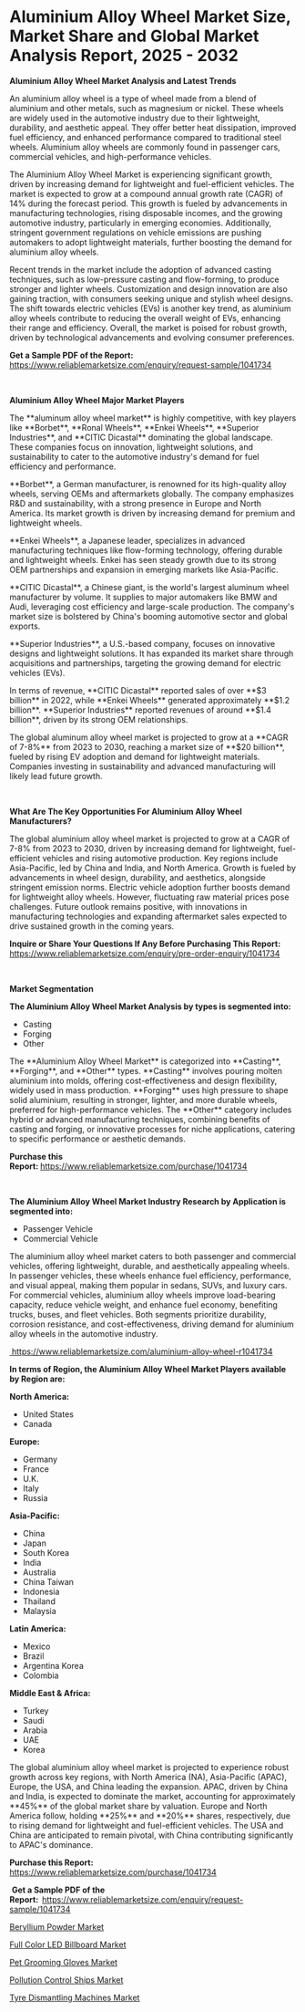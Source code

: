 <p><h1>Aluminium Alloy Wheel Market Size, Market Share and Global Market Analysis Report, 2025 - 2032</h1></p><p><strong>Aluminium Alloy Wheel Market Analysis and Latest Trends</strong></p>
<p><p>An aluminium alloy wheel is a type of wheel made from a blend of aluminium and other metals, such as magnesium or nickel. These wheels are widely used in the automotive industry due to their lightweight, durability, and aesthetic appeal. They offer better heat dissipation, improved fuel efficiency, and enhanced performance compared to traditional steel wheels. Aluminium alloy wheels are commonly found in passenger cars, commercial vehicles, and high-performance vehicles.</p><p>The Aluminium Alloy Wheel Market is experiencing significant growth, driven by increasing demand for lightweight and fuel-efficient vehicles. The market is expected to grow at a compound annual growth rate (CAGR) of 14% during the forecast period. This growth is fueled by advancements in manufacturing technologies, rising disposable incomes, and the growing automotive industry, particularly in emerging economies. Additionally, stringent government regulations on vehicle emissions are pushing automakers to adopt lightweight materials, further boosting the demand for aluminium alloy wheels.</p><p>Recent trends in the market include the adoption of advanced casting techniques, such as low-pressure casting and flow-forming, to produce stronger and lighter wheels. Customization and design innovation are also gaining traction, with consumers seeking unique and stylish wheel designs. The shift towards electric vehicles (EVs) is another key trend, as aluminium alloy wheels contribute to reducing the overall weight of EVs, enhancing their range and efficiency. Overall, the market is poised for robust growth, driven by technological advancements and evolving consumer preferences.</p></p>
<p><strong>Get a Sample PDF of the Report:&nbsp;</strong> <a href="https://www.reliablemarketsize.com/enquiry/request-sample/1041734?utm_campaign=1897&utm_medium=2&utm_source=Github&utm_content=ia&utm_term=21012025&utm_id=aluminium-alloy-wheel">https://www.reliablemarketsize.com/enquiry/request-sample/1041734</a></p>
<p>&nbsp;</p>
<p><strong>Aluminium Alloy Wheel Major Market Players</strong></p>
<p><p>The **aluminum alloy wheel market** is highly competitive, with key players like **Borbet**, **Ronal Wheels**, **Enkei Wheels**, **Superior Industries**, and **CITIC Dicastal** dominating the global landscape. These companies focus on innovation, lightweight solutions, and sustainability to cater to the automotive industry's demand for fuel efficiency and performance.</p><p>**Borbet**, a German manufacturer, is renowned for its high-quality alloy wheels, serving OEMs and aftermarkets globally. The company emphasizes R&D and sustainability, with a strong presence in Europe and North America. Its market growth is driven by increasing demand for premium and lightweight wheels.</p><p>**Enkei Wheels**, a Japanese leader, specializes in advanced manufacturing techniques like flow-forming technology, offering durable and lightweight wheels. Enkei has seen steady growth due to its strong OEM partnerships and expansion in emerging markets like Asia-Pacific.</p><p>**CITIC Dicastal**, a Chinese giant, is the world's largest aluminum wheel manufacturer by volume. It supplies to major automakers like BMW and Audi, leveraging cost efficiency and large-scale production. The company's market size is bolstered by China's booming automotive sector and global exports.</p><p>**Superior Industries**, a U.S.-based company, focuses on innovative designs and lightweight solutions. It has expanded its market share through acquisitions and partnerships, targeting the growing demand for electric vehicles (EVs).</p><p>In terms of revenue, **CITIC Dicastal** reported sales of over **$3 billion** in 2022, while **Enkei Wheels** generated approximately **$1.2 billion**. **Superior Industries** reported revenues of around **$1.4 billion**, driven by its strong OEM relationships.</p><p>The global aluminum alloy wheel market is projected to grow at a **CAGR of 7-8%** from 2023 to 2030, reaching a market size of **$20 billion**, fueled by rising EV adoption and demand for lightweight materials. Companies investing in sustainability and advanced manufacturing will likely lead future growth.</p></p>
<p>&nbsp;</p>
<p><strong>What Are The Key Opportunities For Aluminium Alloy Wheel Manufacturers?</strong></p>
<p><p>The global aluminium alloy wheel market is projected to grow at a CAGR of 7-8% from 2023 to 2030, driven by increasing demand for lightweight, fuel-efficient vehicles and rising automotive production. Key regions include Asia-Pacific, led by China and India, and North America. Growth is fueled by advancements in wheel design, durability, and aesthetics, alongside stringent emission norms. Electric vehicle adoption further boosts demand for lightweight alloy wheels. However, fluctuating raw material prices pose challenges. Future outlook remains positive, with innovations in manufacturing technologies and expanding aftermarket sales expected to drive sustained growth in the coming years.</p></p>
<p><strong>Inquire or Share Your Questions If Any Before Purchasing This Report:</strong> <a href="https://www.reliablemarketsize.com/enquiry/pre-order-enquiry/1041734?utm_campaign=1897&utm_medium=2&utm_source=Github&utm_content=ia&utm_term=21012025&utm_id=aluminium-alloy-wheel">https://www.reliablemarketsize.com/enquiry/pre-order-enquiry/1041734</a></p>
<p>&nbsp;</p>
<p><strong>Market Segmentation</strong></p>
<p><strong>The Aluminium Alloy Wheel Market Analysis by types is segmented into:</strong></p>
<p><ul><li>Casting</li><li>Forging</li><li>Other</li></ul></p>
<p><p>The **Aluminium Alloy Wheel Market** is categorized into **Casting**, **Forging**, and **Other** types. **Casting** involves pouring molten aluminium into molds, offering cost-effectiveness and design flexibility, widely used in mass production. **Forging** uses high pressure to shape solid aluminium, resulting in stronger, lighter, and more durable wheels, preferred for high-performance vehicles. The **Other** category includes hybrid or advanced manufacturing techniques, combining benefits of casting and forging, or innovative processes for niche applications, catering to specific performance or aesthetic demands.</p></p>
<p><strong>Purchase this Report:&nbsp;</strong><a href="https://www.reliablemarketsize.com/purchase/1041734?utm_campaign=1897&utm_medium=2&utm_source=Github&utm_content=ia&utm_term=21012025&utm_id=aluminium-alloy-wheel">https://www.reliablemarketsize.com/purchase/1041734</a></p>
<p>&nbsp;</p>
<p><strong>The Aluminium Alloy Wheel Market Industry Research by Application is segmented into:</strong></p>
<p><ul><li>Passenger Vehicle</li><li>Commercial Vehicle</li></ul></p>
<p><p>The aluminium alloy wheel market caters to both passenger and commercial vehicles, offering lightweight, durable, and aesthetically appealing wheels. In passenger vehicles, these wheels enhance fuel efficiency, performance, and visual appeal, making them popular in sedans, SUVs, and luxury cars. For commercial vehicles, aluminium alloy wheels improve load-bearing capacity, reduce vehicle weight, and enhance fuel economy, benefiting trucks, buses, and fleet vehicles. Both segments prioritize durability, corrosion resistance, and cost-effectiveness, driving demand for aluminium alloy wheels in the automotive industry.</p></p>
<p><a href="https://www.reliablemarketsize.com/aluminium-alloy-wheel-r1041734?utm_campaign=1897&utm_medium=2&utm_source=Github&utm_content=ia&utm_term=21012025&utm_id=aluminium-alloy-wheel">&nbsp;https://www.reliablemarketsize.com/aluminium-alloy-wheel-r1041734</a></p>
<p><strong>In terms of Region, the Aluminium Alloy Wheel Market Players available by Region are:</strong></p>
<p>
    <p> <strong> North America: </strong>
        <ul>
            <li>United States</li>
            <li>Canada</li>
        </ul>
        </p> 
    <p> <strong> Europe: </strong>
        <ul>
            <li>Germany</li>
            <li>France</li>
            <li>U.K.</li>
            <li>Italy</li>
            <li>Russia</li>
        </ul>
        </p> 
    <p> <strong> Asia-Pacific: </strong>
        <ul>
            <li>China</li>
            <li>Japan</li>
            <li>South Korea</li>
            <li>India</li>
            <li>Australia</li>
            <li>China Taiwan</li>
            <li>Indonesia</li>
            <li>Thailand</li>
            <li>Malaysia</li>
        </ul>
        </p> 
    <p> <strong> Latin America: </strong>
        <ul>
            <li>Mexico</li>
            <li>Brazil</li>
            <li>Argentina Korea</li>
            <li>Colombia</li>
        </ul>
        </p> 
    <p> <strong> Middle East & Africa: </strong>
        <ul>
            <li>Turkey</li>
            <li>Saudi</li>
            <li>Arabia</li>
            <li>UAE</li>
            <li>Korea</li>
        </ul>
    </p>
    </p>
<p><p>The global aluminium alloy wheel market is projected to experience robust growth across key regions, with North America (NA), Asia-Pacific (APAC), Europe, the USA, and China leading the expansion. APAC, driven by China and India, is expected to dominate the market, accounting for approximately **45%** of the global market share by valuation. Europe and North America follow, holding **25%** and **20%** shares, respectively, due to rising demand for lightweight and fuel-efficient vehicles. The USA and China are anticipated to remain pivotal, with China contributing significantly to APAC's dominance.</p></p>
<p><strong>Purchase this Report: </strong><a href="https://www.reliablemarketsize.com/purchase/1041734?utm_campaign=1897&utm_medium=2&utm_source=Github&utm_content=ia&utm_term=21012025&utm_id=aluminium-alloy-wheel">https://www.reliablemarketsize.com/purchase/1041734</a></p>
<p>&nbsp;<strong>Get a Sample PDF of the Report:&nbsp;&nbsp;</strong><a href="https://www.reliablemarketsize.com/enquiry/request-sample/1041734?utm_campaign=1897&utm_medium=2&utm_source=Github&utm_content=ia&utm_term=21012025&utm_id=aluminium-alloy-wheel">https://www.reliablemarketsize.com/enquiry/request-sample/1041734</a></p>
<p><strong></strong></p>
<p><p><a href="https://www.linkedin.com/pulse/growth-rate-size-beryllium-powder-market-anextraordinary-vkx4f?utm_campaign=1897&utm_medium=2&utm_source=Github&utm_content=ia&utm_term=21012025&utm_id=aluminium-alloy-wheel">Beryllium Powder Market</a></p><p><a href="https://www.linkedin.com/pulse/comprehensive-growth-study-full-color-led-billboard-market-0eolf?utm_campaign=1897&utm_medium=2&utm_source=Github&utm_content=ia&utm_term=21012025&utm_id=aluminium-alloy-wheel">Full Color LED Billboard Market</a></p><p><a href="https://www.linkedin.com/pulse/evaluating-profitability-pet-grooming-gloves-market-report-rhmvf?utm_campaign=1897&utm_medium=2&utm_source=Github&utm_content=ia&utm_term=21012025&utm_id=aluminium-alloy-wheel">Pet Grooming Gloves Market</a></p><p><a href="https://www.linkedin.com/pulse/growth-projections-pollution-control-ships-market-from-ywumf?utm_campaign=1897&utm_medium=2&utm_source=Github&utm_content=ia&utm_term=21012025&utm_id=aluminium-alloy-wheel">Pollution Control Ships Market</a></p><p><a href="https://www.linkedin.com/pulse/comprehensive-assessment-globaltyre-dismantling-machines-v2rof?utm_campaign=1897&utm_medium=2&utm_source=Github&utm_content=ia&utm_term=21012025&utm_id=aluminium-alloy-wheel">Tyre Dismantling Machines Market</a></p></p>
